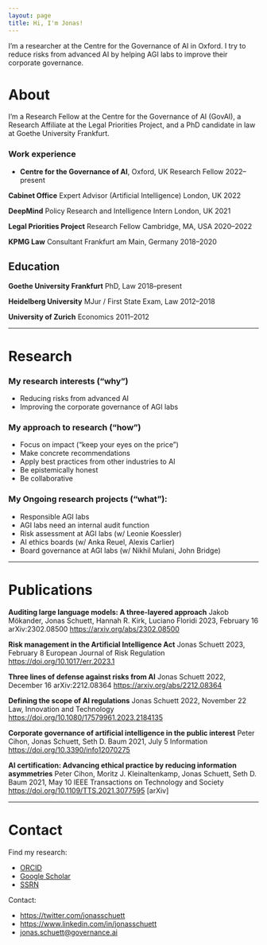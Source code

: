```yaml
---
layout: page
title: Hi, I'm Jonas!
---
```


I’m a researcher at the Centre for the Governance of AI in Oxford. I try to reduce risks from advanced AI by helping AGI labs to improve their corporate governance.

# About
I’m a Research Fellow at the Centre for the Governance of AI (GovAI), a Research Affiliate at the Legal Priorities Project, and a PhD candidate in law at Goethe University Frankfurt.

### Work experience
- **Centre for the Governance of AI**, Oxford, UK
Research Fellow
2022–present

**Cabinet Office**
Expert Advisor (Artificial Intelligence)
London, UK
2022

**DeepMind**
Policy Research and Intelligence Intern
London, UK
2021

**Legal Priorities Project**
Research Fellow
Cambridge, MA, USA
2020–2022

**KPMG Law**
Consultant
Frankfurt am Main, Germany
2018–2020


## Education
**Goethe University Frankfurt**
PhD, Law
2018–present

**Heidelberg University**
MJur / First State Exam, Law
2012–2018

**University of Zurich**
Economics
2011–2012

---

# Research

### My research interests (“why”)
- Reducing risks from advanced AI
- Improving the corporate governance of AGI labs

### My approach to research (“how”)
- Focus on impact (“keep your eyes on the price”)
- Make concrete recommendations
- Apply best practices from other industries to AI
- Be epistemically honest
- Be collaborative

### My Ongoing research projects (“what”):
- Responsible AGI labs
- AGI labs need an internal audit function
- Risk assessment at AGI labs (w/ Leonie Koessler)
- AI ethics boards (w/ Anka Reuel, Alexis Carlier)
- Board governance at AGI labs (w/ Nikhil Mulani, John Bridge)

---

# Publications
**Auditing large language models: A three-layered approach**
Jakob Mökander, Jonas Schuett, Hannah R. Kirk, Luciano Floridi
2023, February 16
arXiv:2302.08500
https://arxiv.org/abs/2302.08500

**Risk management in the Artificial Intelligence Act**
Jonas Schuett
2023, February 8
European Journal of Risk Regulation
https://doi.org/10.1017/err.2023.1

**Three lines of defense against risks from AI**
Jonas Schuett
2022, December 16
arXiv:2212.08364
https://arxiv.org/abs/2212.08364

**Defining the scope of AI regulations**
Jonas Schuett
2022, November 22
Law, Innovation and Technology
https://doi.org/10.1080/17579961.2023.2184135

**Corporate governance of artificial intelligence in the public interest**
Peter Cihon, Jonas Schuett, Seth D. Baum
2021, July 5
Information
https://doi.org/10.3390/info12070275

**AI certification: Advancing ethical practice by reducing information asymmetries**
Peter Cihon, Moritz J. Kleinaltenkamp, Jonas Schuett, Seth D. Baum
2021, May 10
IEEE Transactions on Technology and Society
https://doi.org/10.1109/TTS.2021.3077595 [arXiv]

---

# Contact
Find my research:
- [ORCID](https://orcid.org/0000-0001-7154-5049)
- [Google Scholar](https://scholar.google.com/citations?user=iZXltDgAAAAJ&hl=en&oi=ao)
- [SSRN](https://papers.ssrn.com/sol3/cf_dev/AbsByAuth.cfm?per_id=3705327)

Contact:
- https://twitter.com/jonasschuett
- https://www.linkedin.com/in/jonasschuett
- jonas.schuett@governance.ai
